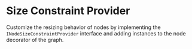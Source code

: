 # Size Constraint Provider
 Customize the resizing behavior of nodes by implementing the `INodeSizeConstraintProvider` interface and adding instances to the node decorator of the graph. 